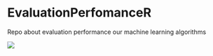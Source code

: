 # EvaluationPerfomanceR
Repo about evaluation performance our machine learning algorithms

<img src="http://i.hizliresim.com/pX35Nr.png">